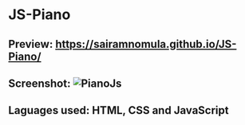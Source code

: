 # JS-Piano

## Preview: https://sairamnomula.github.io/JS-Piano/

## Screenshot: ![PianoJs](https://user-images.githubusercontent.com/78247889/126066914-910a1847-1876-4bf2-963e-6479ed6ad76d.png)

## Laguages used: HTML, CSS and JavaScript
